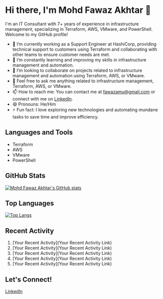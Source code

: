 # Hi there, I'm Mohd Fawaz Akhtar 👋

I'm an IT Consultant with 7+ years of experience in infrastructure management, specializing in Terraform, AWS, VMware, and PowerShell. Welcome to my GitHub profile!

- 🔭 I’m currently working as a Support Engineer at HashiCorp, providing technical support to customers using Terraform and collaborating with other teams to ensure customer needs are met.
- 🌱 I’m constantly learning and improving my skills in infrastructure management and automation.
- 👯 I’m looking to collaborate on projects related to infrastructure management and automation using Terraform, AWS, or VMware.
- 💬 Feel free to ask me anything related to infrastructure management, Terraform, AWS, or VMware.
- 📫 How to reach me: You can contact me at fawazamu@gmail.com or connect with me on [LinkedIn](www.linkedin.com/in/mohdfawaz/).
- 😄 Pronouns: He/Him
- ⚡ Fun fact: I love exploring new technologies and automating mundane tasks to save time and improve efficiency.

## Languages and Tools

- Terraform
- AWS
- VMware
- PowerShell

## GitHub Stats

[![Mohd Fawaz Akhtar's GitHub stats](https://github-readme-stats.vercel.app/api?username=yourusername&count_private=true&show_icons=true&theme=radical)](https://github.com/yourusername)

## Top Languages

[![Top Langs](https://github-readme-stats.vercel.app/api/top-langs/?username=yourusername&layout=compact&theme=radical)](https://github.com/yourusername)


## Recent Activity

<!--START_SECTION:activity-->
1. [Your Recent Activity](Your Recent Activity Link)
2. [Your Recent Activity](Your Recent Activity Link)
3. [Your Recent Activity](Your Recent Activity Link)
4. [Your Recent Activity](Your Recent Activity Link)
5. [Your Recent Activity](Your Recent Activity Link)
<!--END_SECTION:activity-->

## Let's Connect!

[LinkedIn](www.linkedin.com/in/mohdfawaz/)

